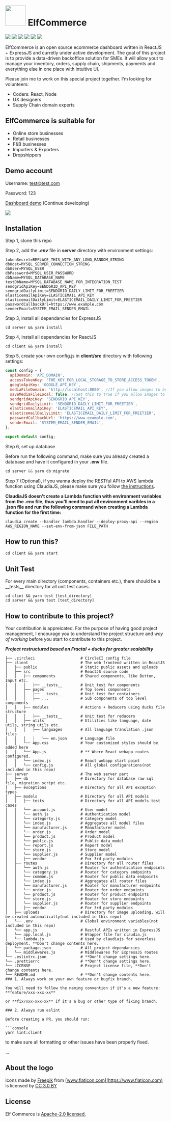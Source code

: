 # <img src="https://image.flaticon.com/icons/svg/235/235111.svg" width="64" /> ElfCommerce

<p>
  <img src="https://img.shields.io/badge/React-16.8.+-lightblue.svg">
  <img src="https://img.shields.io/badge/Redux-4.0.+-purple.svg">
  <img src="https://img.shields.io/badge/Nodejs-8.10.+-green.svg">
  <img src="https://img.shields.io/badge/Express-4.16.+-black.svg">
  <img src="https://img.shields.io/badge/Boostrap-4.+-purple.svg">
  <img src="https://img.shields.io/badge/MySQL-5.7.+-blue.svg">
</p>

ElfCommerce is an open source ecommerce dashboard written in ReactJS + ExpressJS and curretly under active development. The goal of this project is to provide a data-driven backoffice solution for SMEs. It will allow yout to manage your inventory, orders, supply chain, shipments, payments and everything else in one place with intuitive UI.

Please join me to work on this special project together. I'm looking for volunteers:

- Coders: React, Node
- UX designers
- Supply Chain domain experts

## ElfCommerce is suitable for

- Online store businesses
- Retail businesses
- F&B businesses
- Importers & Exporters
- Dropshippers

## Demo account

Username: test@test.com

Password: 123

[Dashboard demo](https://ccwukong.github.io/) (Continue developing)

<img src="https://media.giphy.com/media/6utXdpDYcFfa3szDcI/giphy.gif" />

## Installation

Step 1, clone this repo

Step 2, add the **_.env_** file in **server** directory with environment settings:

```
tokenSecret=REPLACE_THIS_WITH_ANY_LONG_RANDOM_STRING
dbHost=MYSQL_SERVER_CONNECTION_STRING
dbUser=MYSQL_USER
dbPassword=MYSQL_USER_PASSWORD
dbName=MYSQL_DATABASE_NAME
testDbName=MYSQL_DATABASE_NAME_FOR_INTEGRATION_TEST
sendgridApiKey=SENDGRID_API_KEY
sendgridDailyLimit=SENDGRID_DAILY_LIMIT_FOR_FREETIER
elasticemailApiKey=ELASTICEMAIL_API_KEY
elasticemailDailyLimit=ELASTICEMAIL_DAILY_LIMIT_FOR_FREETIER
passwordCallbackUrl=https://www.example.com
senderEmail=SYSTEM_EMAIL_SENDER_EMAIL
```

Step 3, install all dependancies for ExpressJS

```console
cd server && yarn install
```

Step 4, install all dependancies for ReactJS

```console
cd client && yarn install
```

Step 5, create your own config.js in **client/src** directory with following settings:

```javascript
const config = {
  apiDomain: 'API_DOMAIN',
  accessTokenKey: 'THE_KEY_FOR_LOCAL_STORAGE_TO_STORE_ACCESS_TOKEN',
  googleApiKey: 'GOOGLE_API_KEY',
  mediaFileDomain: 'http://localhost:8080', //If you allow images to be uploaded to your local server
  saveMediaFileLocal: false, //Set this to true if you allow images to be uploaded to your local server
  sendgridApiKey: 'SENDGRID_API_KEY',
  sendgridDailyLimit: 'SENDGRID_DAILY_LIMIT_FOR_FREETIER',
  elasticemailApiKey: 'ELASTICEMAIL_API_KEY',
  elasticemailDailyLimit: 'ELASTICEMAIL_DAILY_LIMIT_FOR_FREETIER',
  passwordCallbackUrl: 'https://www.example.com',
  senderEmail: 'SYSTEM_EMAIL_SENDER_EMAIL',
};

export default config;
```

Step 6, set up database

Before run the following command, make sure you already created a database and have it configured in your **.env** file.

```javascript
cd server && yarn db:migrate
```

Step 7 (Optional), if you wanna deploy the RESTful API to AWS lambda function using ClaudiaJS, please make sure you follow [the instructions](https://medium.freecodecamp.org/express-js-and-aws-lambda-a-serverless-love-story-7c77ba0eaa35).

**ClaudiaJS doesn't create a Lambda function with environment variables from the .env file, thus you'll need to put all environment varibles in a .json file and run the following command when creating a Lambda function for the first time:**

```console
claudia create --handler lambda.handler --deploy-proxy-api --region AWS_REGION_NAME --set-env-from-json FILE_PATH
```

## How to run this?

```console
cd client && yarn start
```

## Unit Test

For every main directory (components, containers etc.), there should be a \_\_tests\_\_ directory for all unit test cases.

```console
cd clint && yarn test [test_directory]
cd server && yarn test [test_directory]
```

## How to contribute to this project?

Your contribution is appreicated. For the purpose of having good project management, I encourage you to understand the project structure and _way of working_ before you start to contribute to this project.

**_Project restructured based on Fractal + ducks for greater scalability_**

````
├── .circleci                    # CircleCI config file
├── client                       # The web frontend written in ReactJS
│   ├── public                   # Static public assets and uploads
│   ├── src                      # ReactJS source code
│   │   ├── components           # Shared components, like Button, Input etc.
│   │   │   ├── __tests__        # Unit test for components
│   │   ├── pages                # Top level components
│   │   │   ├── __tests__        # Unit test for containers
│   │   │   ├── ...              # Sub components of top level components
│   │   ├── modules              # Actions + Reducers using ducks file structure
│   │   │   ├── __tests__        # Unit test for reducers
│   │   ├── utils                # Utilities like language, date utils, string utils etc.
│   │   │   ├── languages        # All language translation .json files
│   │   │   │   └── en.json      # Language file
│   │   └── App.css              # Your customized styles should be added here
│   │   └── App.js               # ** Where React webapp routes configured.
│   │   └── index.js             # React webapp start point
│   │   └── config.js            # All global configurations(not included in this repo)
├── server                       # The web server part
│   ├── db                       # Directory for database raw sql file, migration script etc.
│   ├── exceptions               # Directory for all API exception types
│   ├── models                   # Directory for all API models
│   │   ├── tests                # Directory for all API models test cases
│   │   └── account.js           # User model
│   │   └── auth.js              # Authentication model
│   │   └── categorty.js         # Category model
│   │   └── index.js             # Aggregates all model files
│   │   └── manufacturer.js      # Manufacturer model
│   │   └── order.js             # Order model
│   │   └── product.js           # Product model
│   │   └── public.js            # Public data model
│   │   └── report.js            # Report model
│   │   └── store.js             # Store model
│   │   └── supplier.js          # Supplier model
│   │   ├── vendor               # For 3rd party modules
│   ├── routes                   # Directory for all router files
│   │   └── auth.js              # Router for authentication endpoints
│   │   └── category.js          # Router for category endpoints
│   │   └── common.js            # Router for public data endpoints
│   │   └── index.js             # Aggregates all router files
│   │   └── manufacturer.js      # Router for manufacturer endpoints
│   │   └── order.js             # Router for order endpoints
│   │   └── product.js           # Router for product endpoints
│   │   └── store.js             # Router for store endpoints
│   │   └── supplier.js          # Router for supplier endpoints
│   │   ├── vendor               # For 3rd party modules
│   ├── uploads                  # Directory for image uploading, will be created automatically(not included in this repo)
│   └── .env                     # Global environment variables(not included in this repo)
│   └── app.js                   # Restful APIs written in ExpressJS
│   └── app.local.js             # Wrapper file for claudia.js
│   └── lambda.js                # Used by claudiajs for severless deployment, **Don't change contents here.
│   └── package.json             # All project dependancies
│   └── middlewares.js           # Middlewares for ExpressJS routes
└── .eslintrc.json               # **Don't change settings here.
└── .prettierrc                  # **Don't change settings here.
└── LICENSE                      # Project license file, **Don't change contents here.
└── README.md                    # **Don't change contents here.
### 1. Always work on your own feature or bugfix branch.

You will need to follow the naming convention if it's a new feature:
**feature/xxx-xxx-xx**

or **fix/xxx-xxx-xx** if it's a bug or other type of fixing branch.

### 2. Always run eslint

Before creating a PR, you should run:

```console
yarn lint:client
````

to make sure all formatting or other issues have been properly fixed.

...

## About the logo

Icons made by [Freepik](https://www.freepik.com) from [www.flaticon.com](https://www.flaticon.com) is licensed by [CC 3.0 BY](http://creativecommons.org/licenses/by/3.0)

## License

Elf Commerce is [Apache-2.0 licensed.](https://github.com/ccwukong/elfcommerce/blob/master/LICENSE)
